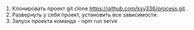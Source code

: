 1. Клонировать проект git clone https://github.com/ksy336/process.git .
2. Развернуть у себя проект,  установить все зависимости.
1. Запуск проекта команда -  npm run serve
